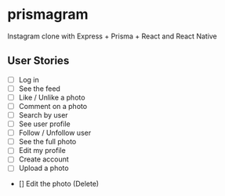 # prismagram
Instagram clone with Express + Prisma + React and React Native

## User Stories

- [ ] Log in
- [ ] See the feed
- [ ] Like / Unlike a photo
- [ ] Comment on a photo
- [ ] Search by user
- [ ] See user profile
- [ ] Follow / Unfollow user
- [ ] See the full photo
- [ ] Edit my profile
- [ ] Create account
- [ ] Upload a photo
- [] Edit the photo (Delete)
